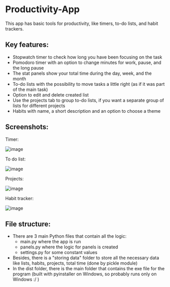 # Productivity-App
This app has basic tools for productivity, like timers, to-do lists, and habit trackers.

## Key features:
- Stopwatch timer to check how long you have been focusing on the task
- Pomodoro timer with an option to change minutes for work, pause, and the long pause
- The stat panels show your total time during the day, week, and the month
- To-do lists with the possibility to move tasks a little right (as if it was part of the main task)
- Option to edit and delete created list
- Use the projects tab to group to-do lists, if you want a separate group of lists for different projects
- Habits with name, a short description and an option to choose a theme

## Screenshots:
Timer:

![image](https://github.com/ZikPin/Productivity-App/assets/65452275/f636b84c-697e-4ad1-a4df-1ebc7fc8907b)

To do list:

![image](https://github.com/ZikPin/Productivity-App/assets/65452275/7f16e6bd-8f3f-49e2-88a0-ab419c4f8dea)

Projects:

![image](https://github.com/ZikPin/Productivity-App/assets/65452275/1c5cd5b6-3fbb-4d60-ae4e-988318c4dead)

Habit tracker:

![image](https://github.com/ZikPin/Productivity-App/assets/65452275/1bc32f46-a306-4c5a-b360-2d3be230c20a)


## File structure:
- There are 3 main Python files that contain all the logic:
  - main.py where the app is run
  - panels.py where the logic for panels is created
  - settings.py for some constant values
- Besides, there is a "storing data" folder to store all the necessary data like lists, habits, projects, total time (done by pickle module)
- In the dist folder, there is the main folder that contains the exe file for the program (built with pyinstaller on Windows, so probably runs only on Windows :/ )
